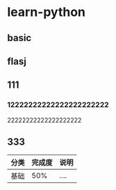 # learn-python

## basic

## flasj

## 111
### 12222222222222222222222
22222222222222222222

## 333

|分类|完成度|说明|
|-|-|-|
|基础|50%|....|
